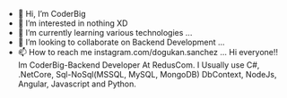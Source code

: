 - 👋 Hi, I’m CoderBig
- 👀 I’m interested in nothing XD 
- 🌱 I’m currently learning various technologies ...
- 💞️ I’m looking to collaborate on Backend Development ...
- 📫 How to reach me instagram.com/dogukan.sanchez ...
Hi everyone!! Im CoderBig-Backend Developer At RedusCom. I Usually use C#, .NetCore, Sql-NoSql(MSSQL, MySQL, MongoDB) DbContext, NodeJs, Angular, Javascript and Python. 

<!---
Hi everyone!! Im CoderBig-Backend Developer At RedusCom. I Usually use C#, .NetCore, Sql-NoSql(MSSQL, MySQL, MongoDB) DbContext, NodeJs, Angular, Javascript and Python. 
--->
